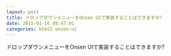 ```yaml
---
layout: post
title: ドロップダウンメニューをOnsen UIで実装することはできますか?
date: 2015-01-16 08:47:01
categories: html5 onsen-ui
---
```

<p>ドロップダウンメニューをOnsen UIで実装することはできますか?</p>
